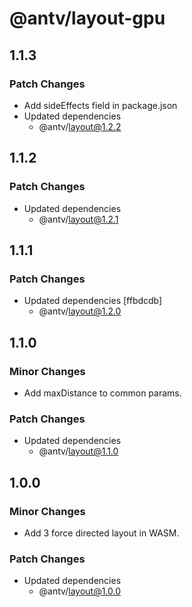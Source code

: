 # @antv/layout-gpu

## 1.1.3

### Patch Changes

- Add sideEffects field in package.json
- Updated dependencies
  - @antv/layout@1.2.2

## 1.1.2

### Patch Changes

- Updated dependencies
  - @antv/layout@1.2.1

## 1.1.1

### Patch Changes

- Updated dependencies [ffbdcdb]
  - @antv/layout@1.2.0

## 1.1.0

### Minor Changes

- Add maxDistance to common params.

### Patch Changes

- Updated dependencies
  - @antv/layout@1.1.0

## 1.0.0

### Minor Changes

- Add 3 force directed layout in WASM.

### Patch Changes

- Updated dependencies
  - @antv/layout@1.0.0

